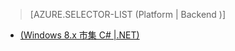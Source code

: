 > [AZURE.SELECTOR-LIST (Platform | Backend )]
- [(Windows 8.x 市集 C# |.NET)](../articles/mobile-services-dotnet-backend-windows-store-dotnet-aad-rbac.md)
